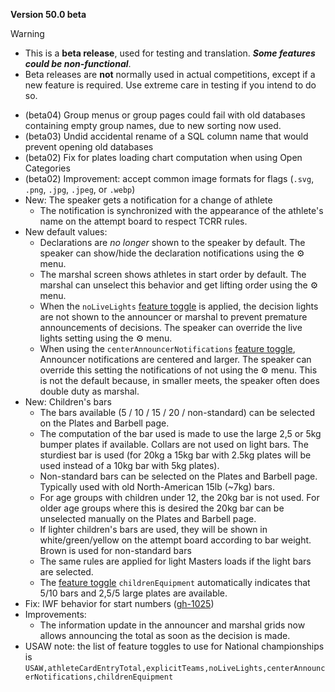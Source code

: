 **Version 50.0 beta**

> [!WARNING]
>
> - This is a **beta release**, used for testing and translation. ***Some features could be non-functional***.
> - Beta releases are **not** normally used in actual competitions, except if a new feature is required. Use extreme care in testing if you intend to do so.

- (beta04) Group menus or group pages could fail with old databases containing empty group names, due to new sorting now used.
- (beta03) Undid accidental rename of a SQL column name that would prevent opening old databases
- (beta02) Fix for plates loading chart computation when using Open Categories
- (beta02) Improvement: accept common image formats for flags (`.svg`, `.png`, `.jpg`, `.jpeg`, or `.webp`)
- New: The speaker gets a notification for a change of athlete
  - The notification is synchronized with the appearance of the athlete's name on the attempt board to respect TCRR rules.
- New default values: 
  - Declarations are *no longer* shown to the speaker by default. The speaker can show/hide the declaration notifications using the ⚙ menu.
  - The marshal screen shows athletes in start order by default. The marshal can unselect this behavior and get lifting order using the ⚙ menu.
  - When the `noLiveLights` [feature toggle](https://owlcms.github.io/owlcms4-prerelease/#/FeatureToggles) is applied, the decision lights are not shown to the announcer or marshal to prevent premature announcements of decisions. The speaker can override the live lights setting using the ⚙ menu.
  - When using the `centerAnnouncerNotifications` [feature toggle](https://owlcms.github.io/owlcms4-prerelease/#/FeatureToggles), Announcer notifications are centered and larger.  The speaker can override this setting the notifications of not using the ⚙ menu.  This is not the default because, in smaller meets, the speaker often does double duty as marshal.
- New: Children's bars
  - The bars available (5 / 10 / 15 / 20 / non-standard) can be selected on the Plates and Barbell page.
  - The computation of the bar used is made to use the large 2,5 or 5kg bumper plates if available.  Collars are not used on light bars. The sturdiest bar is used (for 20kg a 15kg bar with 2.5kg plates will be used instead of a 10kg bar with 5kg plates).
  - Non-standard bars can be selected on the Plates and Barbell page. Typically used with old North-American 15lb (~7kg) bars.
  - For age groups with children under 12, the 20kg bar is not used.  For older age groups where this is desired the 20kg bar can be unselected manually on the Plates and Barbell page.
  - If lighter children's bars are used, they will be shown in white/green/yellow on the attempt board according to bar weight.  Brown is used for non-standard bars
  - The same rules are applied for light Masters loads if the light bars are selected.
  - The [feature toggle](https://owlcms.github.io/owlcms4-prerelease/#/FeatureToggles) `childrenEquipment` automatically indicates that 5/10 bars and 2,5/5 large plates are available.
- Fix: IWF behavior for start numbers ([gh-1025](https://github.com/jflamy/owlcms4/pull/1026))
- Improvements:
  - The information update in the announcer and marshal grids now allows announcing the total as soon as the decision is made.
- USAW note: the list of feature toggles to use for National championships is
  `USAW,athleteCardEntryTotal,explicitTeams,noLiveLights,centerAnnouncerNotifications,childrenEquipment`


